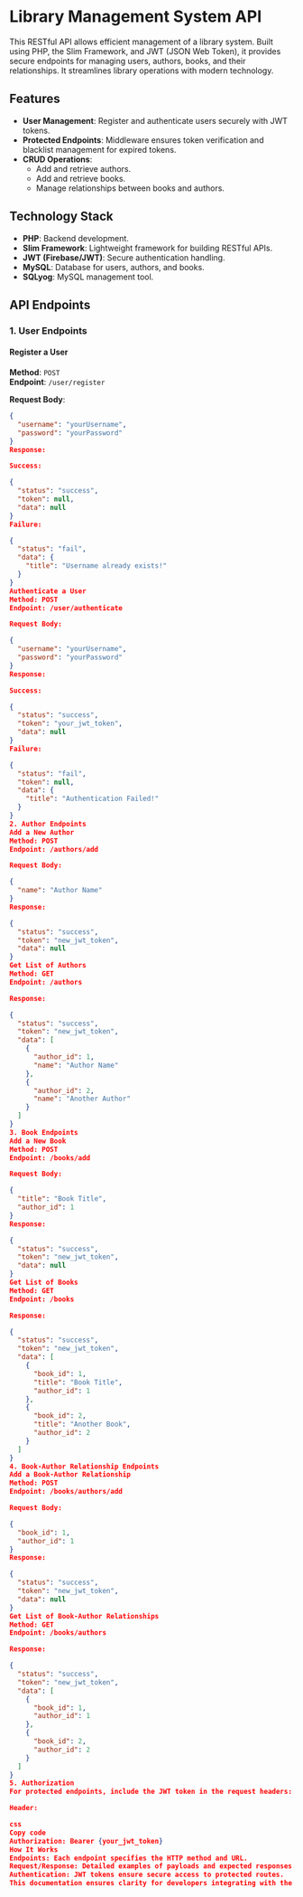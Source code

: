 # Library Management System API

This RESTful API allows efficient management of a library system. Built using PHP, the Slim Framework, and JWT (JSON Web Token), it provides secure endpoints for managing users, authors, books, and their relationships. It streamlines library operations with modern technology.

## Features

- **User Management**: Register and authenticate users securely with JWT tokens.
- **Protected Endpoints**: Middleware ensures token verification and blacklist management for expired tokens.
- **CRUD Operations**:
  - Add and retrieve authors.
  - Add and retrieve books.
  - Manage relationships between books and authors.

## Technology Stack

- **PHP**: Backend development.
- **Slim Framework**: Lightweight framework for building RESTful APIs.
- **JWT (Firebase/JWT)**: Secure authentication handling.
- **MySQL**: Database for users, authors, and books.
- **SQLyog**: MySQL management tool.

## API Endpoints

### 1. User Endpoints

#### Register a User

**Method**: `POST`  
**Endpoint**: `/user/register`

**Request Body**:
```json
{
  "username": "yourUsername",
  "password": "yourPassword"
}
Response:

Success:

{
  "status": "success",
  "token": null,
  "data": null
}
Failure:

{
  "status": "fail",
  "data": {
    "title": "Username already exists!"
  }
}
Authenticate a User
Method: POST
Endpoint: /user/authenticate

Request Body:

{
  "username": "yourUsername",
  "password": "yourPassword"
}
Response:

Success:

{
  "status": "success",
  "token": "your_jwt_token",
  "data": null
}
Failure:

{
  "status": "fail",
  "token": null,
  "data": {
    "title": "Authentication Failed!"
  }
}
2. Author Endpoints
Add a New Author
Method: POST
Endpoint: /authors/add

Request Body:

{
  "name": "Author Name"
}
Response:

{
  "status": "success",
  "token": "new_jwt_token",
  "data": null
}
Get List of Authors
Method: GET
Endpoint: /authors

Response:

{
  "status": "success",
  "token": "new_jwt_token",
  "data": [
    {
      "author_id": 1,
      "name": "Author Name"
    },
    {
      "author_id": 2,
      "name": "Another Author"
    }
  ]
}
3. Book Endpoints
Add a New Book
Method: POST
Endpoint: /books/add

Request Body:

{
  "title": "Book Title",
  "author_id": 1
}
Response:

{
  "status": "success",
  "token": "new_jwt_token",
  "data": null
}
Get List of Books
Method: GET
Endpoint: /books

Response:

{
  "status": "success",
  "token": "new_jwt_token",
  "data": [
    {
      "book_id": 1,
      "title": "Book Title",
      "author_id": 1
    },
    {
      "book_id": 2,
      "title": "Another Book",
      "author_id": 2
    }
  ]
}
4. Book-Author Relationship Endpoints
Add a Book-Author Relationship
Method: POST
Endpoint: /books/authors/add

Request Body:

{
  "book_id": 1,
  "author_id": 1
}
Response:

{
  "status": "success",
  "token": "new_jwt_token",
  "data": null
}
Get List of Book-Author Relationships
Method: GET
Endpoint: /books/authors

Response:

{
  "status": "success",
  "token": "new_jwt_token",
  "data": [
    {
      "book_id": 1,
      "author_id": 1
    },
    {
      "book_id": 2,
      "author_id": 2
    }
  ]
}
5. Authorization
For protected endpoints, include the JWT token in the request headers:

Header:

css
Copy code
Authorization: Bearer {your_jwt_token}
How It Works
Endpoints: Each endpoint specifies the HTTP method and URL.
Request/Response: Detailed examples of payloads and expected responses.
Authentication: JWT tokens ensure secure access to protected routes.
This documentation ensures clarity for developers integrating with the Library Management System API.